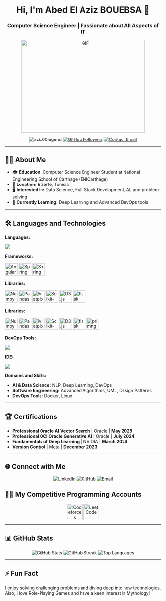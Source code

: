 
<h1 align="center">Hi, I'm Abed El Aziz BOUEBSA 👋</h1>
<h3 align="center">Computer Science Engineer | Passionate about All Aspects of IT</h3>

<p align="center">
  <a target="_blank" align="center">
  <img align="center" top="500" height="300" width="400" alt="GIF" src="https://media4.giphy.com/media/v1.Y2lkPTc5MGI3NjExMzVneTIweW1qOWp1dzVkYnh1dnk0bW9haTkzN3V1bm0zeTU3ZGJscSZlcD12MV9pbnRlcm5hbF9naWZfYnlfaWQmY3Q9Zw/YYW0hHizzIOrlhimPG/giphy.webp" >
  </a>
</p>



<p align="center">
  <img src="https://komarev.com/ghpvc/?username=aziz00legend&label=Profile%20views&color=0e75b6&style=flat" alt="aziz00legend" />
  <a href="https://github.com/aziz00legend?tab=followers"><img src="https://img.shields.io/github/followers/aziz00legend?label=Followers&style=social" alt="GitHub Followers" /></a>
  <a href="mailto:abdelaziz.bouabsa@enicar.ucar.tn"><img src="https://img.shields.io/badge/Email-abdelaziz.bouabsa%40enicar.ucar.tn-red" alt="Contact Email" /></a>
</p>




---

## 👨‍💻 About Me
- 🎓 **Education:** Computer Science Engineer Student at National Engineering School of Carthage (ENICarthage)
- 📍 **Location:** Bizerte, Tunisia
- 🖥️ **Interested In:** Data Science, Full-Stack Development, AI, and problem-solving 
- 🌱 **Currently Learning:** Deep Learning and Advanced DevOps tools

---

## 🛠️ Languages and Technologies

**Languages:**
<p align="left"> <img src="https://skillicons.dev/icons?i=py,ts,js,css,html,java,c,cpp,bash"/>

**Frameworks:**
<p align="left">
  <img src="https://img.icons8.com/color/48/000000/angularjs.png" alt="Angular" width="40" height="40"/>
  <img src="https://img.icons8.com/color/48/000000/spring-logo.png" alt="Spring Boot" width="40" height="40"/>
  <img src="https://media.licdn.com/dms/image/D4D12AQFyii3dcLZ8nw/article-cover_image-shrink_600_2000/0/1672232494783?e=2147483647&v=beta&t=5wRN5rcst3pb57__WWgE3P7lVnv-UjsjFh7TkxlUMv8" alt="Spring Security" width="40" height="40"/>
</p>

**Libraries:**
<p align="left">
 <p align="left">
 <a href="https://numpy.org/"><img src="https://cdn.jsdelivr.net/gh/devicons/devicon/icons/numpy/numpy-original.svg" alt="Numpy" width="40" height="40"/></a>
 <a href="https://pandas.pydata.org/"><img src="https://cdn.jsdelivr.net/gh/devicons/devicon/icons/pandas/pandas-original.svg" alt="Pandas" width="40" height="40"/></a>
 <a href="https://matplotlib.org/"><img src="https://cdn.jsdelivr.net/gh/devicons/devicon/icons/matplotlib/matplotlib-original.svg" alt="Matplotlib" width="40" height="40"/></a>
 <a href="https://scikit-learn.org/"><img src="https://cdn.jsdelivr.net/gh/devicons/devicon@latest/icons/scikitlearn/scikitlearn-original.svg" alt="Scikit-Learn" width="40" height="40"/></a>
 <a href="https://d3js.org/"><img src="https://cdn.jsdelivr.net/gh/devicons/devicon/icons/d3js/d3js-original.svg" alt="D3.js" width="40" height="40"/></a>
 <img src="https://skillicons.dev/icons?i=flask" alt="flask" width="40" height="40"/>
</p>
</p>


**Libraries:**
<p align="left">
 <p align="left">
 <a href="https://numpy.org/"><img src="https://cdn.jsdelivr.net/gh/devicons/devicon/icons/numpy/numpy-original.svg" alt="Numpy" width="40" height="40"/></a>
 <a href="https://pandas.pydata.org/"><img src="https://cdn.jsdelivr.net/gh/devicons/devicon/icons/pandas/pandas-original.svg" alt="Pandas" width="40" height="40"/></a>
 <a href="https://matplotlib.org/"><img src="https://cdn.jsdelivr.net/gh/devicons/devicon/icons/matplotlib/matplotlib-original.svg" alt="Matplotlib" width="40" height="40"/></a>
 <a href="https://scikit-learn.org/"><img src="https://cdn.jsdelivr.net/gh/devicons/devicon@latest/icons/scikitlearn/scikitlearn-original.svg" alt="Scikit-Learn" width="40" height="40"/></a>
 <a href="https://d3js.org/"><img src="https://cdn.jsdelivr.net/gh/devicons/devicon/icons/d3js/d3js-original.svg" alt="D3.js" width="40" height="40"/></a>
 <img src="https://skillicons.dev/icons?i=flask" alt="flask" width="40" height="40"/>
 <img src="https://www.primefaces.org/wp-content/uploads/2018/05/primeng-logo.png" alt="primng" width="40" height="40"/>
</p>
</p>



**DevOps Tools:**
<p align="left"> <img src="https://skillicons.dev/icons?i=linux,docker,git,jenkins,vim"/>

**IDE:**
<p align="left">
  <img src="https://skillicons.dev/icons?i=vscode,anaconda,idea,matlab"/>
</p>

**Domains and Skills:**
- **AI & Data Science:** NLP, Deep Learning, DevOps
- **Software Engineering:** Advanced Algorithms, UML, Design Patterns
- **DevOps Tools:** Docker, Linux
---

## 🏆 Certifications
- **Professional Oracle AI Vector Search** | Oracle | **May 2025**
- **Professional OCI Oracle Generative AI** | Oracle | **July 2024**
- **Fundamentals of Deep Learning** | NVIDIA | **March 2024**
- **Version Control** | Meta | **December 2023**

---

## 🌐 Connect with Me
<p align="center">
  <a href="https://www.linkedin.com/in/your-linkedin-profile" target="_blank"><img src="https://img.icons8.com/fluent/48/000000/linkedin.png" alt="LinkedIn"/></a>
  <a href="https://github.com/aziz00legend" target="_blank"><img src="https://img.icons8.com/fluent/48/000000/github.png" alt="GitHub"/></a>
  <a href="mailto:abdelaziz.bouabsa@enicar.ucar.tn"><img src="https://img.icons8.com/fluent/48/000000/gmail.png" alt="Email"/></a>
</p>

## 👨‍💻 My Competitive Programming Accounts

<p align="center">
    <a href="https://codeforces.com/profile/Abed_el_Aziz_Bouebsa" target="_blank" rel="noopener">
        <img src="https://store-images.s-microsoft.com/image/apps.48094.14504742535903781.aedbca21-113a-48f4-b001-4204e73b22fc.503f883f-8339-4dc5-8609-81713a59281f" width="50" height="50" alt="Codeforces Profile"/>
    </a>
    <a href="https://leetcode.com/u/user7436NJ/" target="_blank" rel="noopener">
        <img src="https://img.icons8.com/external-tal-revivo-shadow-tal-revivo/50/000000/external-level-up-your-coding-skills-and-quickly-land-a-job-logo-shadow-tal-revivo.png" alt="LeetCode" width="50" height="50"/>
    </a>
</p>

---

## 📊 GitHub Stats
<p align="center">
  <img src="https://github-readme-stats.vercel.app/api?username=aziz00legend&show_icons=true&theme=radical" alt="GitHub Stats" />
  <img src="https://github-readme-streak-stats.herokuapp.com/?user=aziz00legend&theme=radical" alt="GitHub Streak" />
  <img src="https://github-readme-stats.vercel.app/api/top-langs/?username=aziz00legend&layout=compact&theme=radical" alt="Top Languages" />
</p>

---

## ⚡ Fun Fact
I enjoy solving challenging problems and diving deep into new technologies. Also, I love Role-Playing Games and have a keen interest in Mythology!
